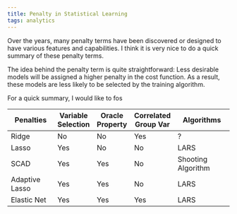 ```yaml
---
title: Penalty in Statistical Learning
tags: analytics
---
```

Over the years, many penalty terms have been discovered or designed to have various features and capabilities. I think it is very nice to do a quick summary of these penalty terms.

<!-- more -->

The idea behind the penalty term is quite straightforward: Less desirable models will be assigned a higher penalty in the cost function. As a result, these models are less likely to be selected by the training algorithm.

For a quick summary, I would like to fos

| Penalties | Variable <br>Selection|Oracle <br> Property| Correlated <br/> Group Var | Algorithms |
| ----------|-------------| -----| ------ | ----- |
| Ridge | No | No | Yes | ?|
| Lasso |Yes| No| No| LARS|
| SCAD  |Yes|Yes| No|Shooting Algorithm|
| Adaptive Lasso|Yes|Yes|No|LARS|
| Elastic Net|Yes|Yes|Yes|LARS|
